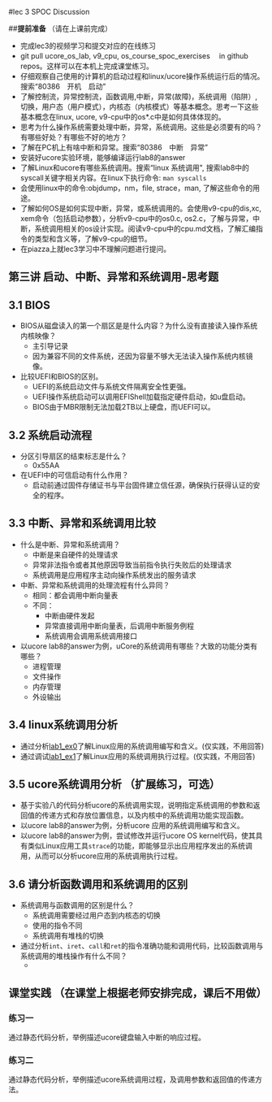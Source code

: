 #lec 3 SPOC Discussion

##**提前准备**
（请在上课前完成）


 - 完成lec3的视频学习和提交对应的在线练习
 - git pull ucore_os_lab, v9_cpu, os_course_spoc_exercises  　in github repos。这样可以在本机上完成课堂练习。
 - 仔细观察自己使用的计算机的启动过程和linux/ucore操作系统运行后的情况。搜索“80386　开机　启动”
 - 了解控制流，异常控制流，函数调用,中断，异常(故障)，系统调用（陷阱）,切换，用户态（用户模式），内核态（内核模式）等基本概念。思考一下这些基本概念在linux, ucore, v9-cpu中的os*.c中是如何具体体现的。
 - 思考为什么操作系统需要处理中断，异常，系统调用。这些是必须要有的吗？有哪些好处？有哪些不好的地方？
 - 了解在PC机上有啥中断和异常。搜索“80386　中断　异常”
 - 安装好ucore实验环境，能够编译运行lab8的answer
 - 了解Linux和ucore有哪些系统调用。搜索“linux 系统调用", 搜索lab8中的syscall关键字相关内容。在linux下执行命令: ```man syscalls```
 - 会使用linux中的命令:objdump，nm，file, strace，man, 了解这些命令的用途。
 - 了解如何OS是如何实现中断，异常，或系统调用的。会使用v9-cpu的dis,xc, xem命令（包括启动参数），分析v9-cpu中的os0.c, os2.c，了解与异常，中断，系统调用相关的os设计实现。阅读v9-cpu中的cpu.md文档，了解汇编指令的类型和含义等，了解v9-cpu的细节。
 - 在piazza上就lec3学习中不理解问题进行提问。

## 第三讲 启动、中断、异常和系统调用-思考题

## 3.1 BIOS

- BIOS从磁盘读入的第一个扇区是是什么内容？为什么没有直接读入操作系统内核映像？
  - 主引导记录
  - 因为兼容不同的文件系统，还因为容量不够大无法读入操作系统内核镜像。
- 比较UEFI和BIOS的区别。
  - UEFI的系统启动文件与系统文件隔离安全性更强。
  - UEFI操作系统启动可以调用EFIShell加载指定硬件启动，如u盘启动。
  - BIOS由于MBR限制无法加载2TB以上硬盘，而UEFI可以。

## 3.2 系统启动流程

- 分区引导扇区的结束标志是什么？
  - 0x55AA
- 在UEFI中的可信启动有什么作用？
  - 启动前通过固件存储证书与平台固件建立信任源，确保执行获得认证的安全的程序。

## 3.3 中断、异常和系统调用比较

- 什么是中断、异常和系统调用？
  - 中断是来自硬件的处理请求
  - 异常非法指令或者其他原因导致当前指令执行失败后的处理请求
  - 系统调用是应用程序主动向操作系统发出的服务请求
- 中断、异常和系统调用的处理流程有什么异同？
  - 相同：都会调用中断向量表
  - 不同：
    -  中断由硬件发起
    - 异常直接调用中断向量表，后调用中断服务例程
    - 系统调用会调用系统调用接口
- 以ucore lab8的answer为例，uCore的系统调用有哪些？大致的功能分类有哪些？
  - 进程管理
  - 文件操作
  - 内存管理
  - 外设输出

## 3.4 linux系统调用分析

- 通过分析[lab1_ex0](https://github.com/chyyuu/ucore_lab/blob/master/related_info/lab1/lab1-ex0.md)了解Linux应用的系统调用编写和含义。(仅实践，不用回答)
- 通过调试[lab1_ex1](https://github.com/chyyuu/ucore_lab/blob/master/related_info/lab1/lab1-ex1.md)了解Linux应用的系统调用执行过程。(仅实践，不用回答)

## 3.5 ucore系统调用分析 （扩展练习，可选）

- 基于实验八的代码分析ucore的系统调用实现，说明指定系统调用的参数和返回值的传递方式和存放位置信息，以及内核中的系统调用功能实现函数。
- 以ucore lab8的answer为例，分析ucore 应用的系统调用编写和含义。
- 以ucore lab8的answer为例，尝试修改并运行ucore OS kernel代码，使其具有类似Linux应用工具`strace`的功能，即能够显示出应用程序发出的系统调用，从而可以分析ucore应用的系统调用执行过程。

## 3.6 请分析函数调用和系统调用的区别

- 系统调用与函数调用的区别是什么？
  - 系统调用需要经过用户态到内核态的切换
  - 使用的指令不同
  - 系统调用有堆栈的切换
- 通过分析`int`、`iret`、`call`和`ret`的指令准确功能和调用代码，比较函数调用与系统调用的堆栈操作有什么不同？
  - ​

## 课堂实践 （在课堂上根据老师安排完成，课后不用做）

### 练习一

通过静态代码分析，举例描述ucore键盘输入中断的响应过程。

### 练习二

通过静态代码分析，举例描述ucore系统调用过程，及调用参数和返回值的传递方法。